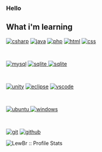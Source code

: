 ### Hello

<!--
**LewBr/LewBr** is a ✨ _special_ ✨ repository because its `README.md` (this file) appears on your GitHub profile.

Here are some ideas to get you started:

- 🔭 I’m currently working on ...
- 🌱 I’m currently learning ...
- 👯 I’m looking to collaborate on ...
- 🤔 I’m looking for help with ...
- 💬 Ask me about ...
- 📫 How to reach me: ...
- 😄 Pronouns: ...
- ⚡ Fun fact: ...
-->

## What i'm learning

<p align="left">
<a href="https://github.com/priyanshumay"><img src="https://img.shields.io/badge/csharp-darkgreen.svg?style=for-the-badge&logo=csharp&logoColor=darkgreen&labelColor=ffffff" alt="csharp"></a>
<a href="https://github.com/priyanshumay"><img src="https://img.shields.io/badge/java-red.svg?style=for-the-badge&logo=java&logoColor=red&labelColor=ffffff" alt="java"></a>
<a href="https://github.com/priyanshumay"><img src="https://img.shields.io/badge/php-0768a8.svg?style=for-the-badge&logo=php&logoColor=0768a8&labelColor=ffffff" alt="php"></a>
  <a href="https://github.com/priyanshumay"><img src="https://img.shields.io/badge/html-orange.svg?style=for-the-badge&logo=html&logoColor=orange&labelColor=ffffff" alt="html"></a>
<a href="https://github.com/priyanshumay"><img src="https://img.shields.io/badge/css-blue.svg?style=for-the-badge&logo=css&logoColor=blue&labelColor=ffffff" alt="css"></a>
</p>
<br>
<p align="left">
<a href="https://github.com/priyanshumay"><img src="https://img.shields.io/badge/mysql-3aabe8.svg?style=for-the-badge&logo=mysql&logoColor=3aabe8&labelColor=ffffff" alt="mysql"></a>
<a href="https://github.com/priyanshumay"><img src="https://img.shields.io/badge/sqlite-1daede.svg?style=for-the-badge&logo=sqlite&logoColor=1daede&labelColor=ffffff" alt="sqlite">
<a href="https://github.com/priyanshumay"><img src="https://img.shields.io/badge/mongodb-green.svg?style=for-the-badge&logo=mongodb&logoColor=green&labelColor=ffffff" alt="sqlite"></a>
</p><br>

<p align="left">
  <a href="https://github.com/priyanshumay"><img src="https://img.shields.io/badge/unity-black.svg?style=for-the-badge&logo=unity&logoColor=black&labelColor=ffffff" alt="unity"></a>
<a href="https://github.com/priyanshumay"><img src="https://img.shields.io/badge/eclipse-f7873b.svg?style=for-the-badge&logo=eclipse&logoColor=f7873b&labelColor=ffffff" alt="eclipse"></a>
<a href="https://github.com/priyanshumay">
<img src="https://img.shields.io/badge/vscode-blue.svg?style=for-the-badge&logo=visual-studio-code&labelColor=ffffff&logoColor=blue" alt="vscode">
</a>
  
</p><br>

<p align="left">
<a href="https://github.com/priyanshumay">
<img src="https://img.shields.io/badge/ubuntu-f7873b.svg?style=for-the-badge&logo=ubuntu&labelColor=ffffff&logoColor=f7873b" alt="ubuntu">
</a>
<a href="https://github.com/priyanshumay"><img src="https://img.shields.io/badge/windows-3795fa.svg?style=for-the-badge&logo=windows&logoColor=3795fa&labelColor=ffffff" alt="windows"></a>
</p><br>

<p align="left">
<a href="https://github.com/priyanshumay"><img src="https://img.shields.io/badge/git-F05032.svg?style=for-the-badge&logo=git&logoColor=F05032&labelColor=ffffff" alt="git"></a>
<a href="https://github.com/priyanshumay"><img src="https://img.shields.io/badge/github-black.svg?style=for-the-badge&logo=github&logoColor=black&labelColor=ffffff" alt="github"></a>

</p>
<p align="left"><img src="https://github-readme-stats.vercel.app/api?username=LewBr&show_icons=true&theme=synthwave" alt="LewBr :: Profile Stats" /></p>
